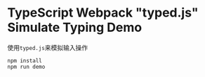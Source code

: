 TypeScript Webpack "typed.js" Simulate Typing Demo
===================================================

使用`typed.js`来模拟输入操作

```
npm install
npm run demo
```
